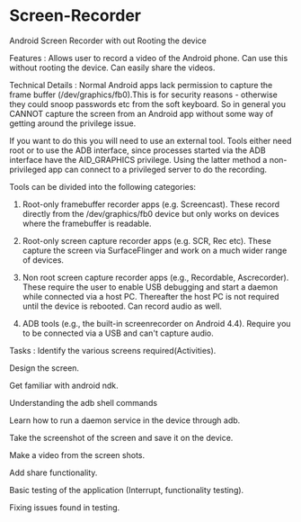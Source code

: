 # Screen-Recorder
Android Screen Recorder with out Rooting the device


Features : Allows user to record a video of the Android phone.
	     Can use this without rooting the device.
	     Can easily share the videos.


Technical Details : Normal Android apps lack permission to capture the frame buffer (/dev/graphics/fb0).This is for security reasons - otherwise they could snoop passwords etc from the soft keyboard. So in general you CANNOT capture the screen from an Android app without some way of getting around the privilege issue.

If you want to do this you will need to use an external tool. Tools either need root or to use the ADB interface, since processes started via the ADB interface have the AID_GRAPHICS privilege. Using the latter method a non-privileged app can connect to a privileged server to do the recording.

Tools can be divided into the following categories:

1. Root-only framebuffer recorder apps (e.g. Screencast). These record directly from the /dev/graphics/fb0 device but only works on devices where the framebuffer is readable.

2. Root-only screen capture recorder apps (e.g. SCR, Rec etc). These capture the screen via SurfaceFlinger and work on a much wider range of devices.

3. Non root screen capture recorder apps (e.g., Recordable, Ascrecorder). These require the user to enable USB debugging and start a daemon while connected via a host PC. Thereafter the host PC is not required until the device is rebooted. Can record audio as well.

4. ADB tools (e.g., the built-in screenrecorder on Android 4.4). Require you to be connected via a USB and can't capture audio.


Tasks : 
Identify the various screens required(Activities).

Design the screen.

Get familiar with android ndk.

Understanding the adb shell commands

Learn how to run a daemon service in the device through adb.   

Take the screenshot of the screen and save it on the device.

Make a video from the screen shots.

Add share functionality.

Basic testing of the application (Interrupt, functionality testing).

Fixing issues found in testing.
